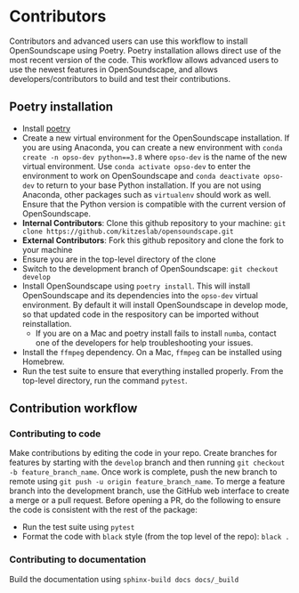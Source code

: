 # Contributors

Contributors and advanced users can use this workflow to install OpenSoundscape using Poetry. Poetry installation allows direct use of the most recent version of the code. This workflow allows advanced users to use the newest features in OpenSoundscape, and allows developers/contributors to build and test their contributions.

## Poetry installation

* Install [poetry](https://poetry.eustace.io/docs/#installation)
* Create a new virtual environment for the OpenSoundscape installation. If you are using Anaconda, you can create a new environment with `conda create -n opso-dev python==3.8` where `opso-dev` is the name of the new virtual environment. Use `conda activate opso-dev` to enter the environment to work on OpenSoundscape and `conda deactivate opso-dev` to return to your base Python installation. If you are not using Anaconda, other packages such as `virtualenv` should work as well. Ensure that the Python version is compatible with the current version of OpenSoundscape.
* **Internal Contributors**: Clone this github repository to your machine:
`git clone https://github.com/kitzeslab/opensoundscape.git`
* **External Contributors**: Fork this github repository and clone the fork to your machine
* Ensure you are in the top-level directory of the clone
* Switch to the development branch of OpenSoundscape: `git checkout develop`
* Install OpenSoundscape using `poetry install`. This will install OpenSoundscape and its dependencies into the `opso-dev` virtual environment. By default it will install OpenSoundscape in develop mode, so that updated code in the respository can be imported without reinstallation. 
  - If you are on a Mac and poetry install fails to install `numba`, contact one
    of the developers for help troubleshooting your issues.
* Install the `ffmpeg` dependency. On a Mac, `ffmpeg` can be installed using Homebrew.
* Run the test suite to ensure that everything installed properly. From the top-level directory, run the command `pytest`.

## Contribution workflow

### Contributing to code
Make contributions by editing the code in your repo. Create branches
for features by starting with the `develop` branch and then running
`git checkout -b feature_branch_name`. Once work is complete, push the new
branch to remote using `git push -u origin feature_branch_name`. To merge a
feature branch into the development branch, use the GitHub
web interface to create a merge or a pull request. Before opening a PR, do the following to
ensure the code is consistent with the rest of the package:
* Run the test suite using `pytest`
* Format the code with `black` style (from the top level of the repo): `black .`

### Contributing to documentation

Build the documentation using `sphinx-build docs docs/_build`

